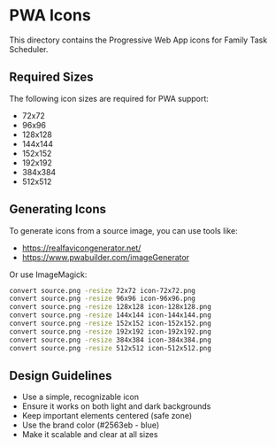 # PWA Icons

This directory contains the Progressive Web App icons for Family Task Scheduler.

## Required Sizes

The following icon sizes are required for PWA support:
- 72x72
- 96x96
- 128x128
- 144x144
- 152x152
- 192x192
- 384x384
- 512x512

## Generating Icons

To generate icons from a source image, you can use tools like:
- https://realfavicongenerator.net/
- https://www.pwabuilder.com/imageGenerator

Or use ImageMagick:

```bash
convert source.png -resize 72x72 icon-72x72.png
convert source.png -resize 96x96 icon-96x96.png
convert source.png -resize 128x128 icon-128x128.png
convert source.png -resize 144x144 icon-144x144.png
convert source.png -resize 152x152 icon-152x152.png
convert source.png -resize 192x192 icon-192x192.png
convert source.png -resize 384x384 icon-384x384.png
convert source.png -resize 512x512 icon-512x512.png
```

## Design Guidelines

- Use a simple, recognizable icon
- Ensure it works on both light and dark backgrounds
- Keep important elements centered (safe zone)
- Use the brand color (#2563eb - blue)
- Make it scalable and clear at all sizes
